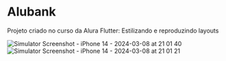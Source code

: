 # Alubank

Projeto criado no curso da Alura Flutter: Estilizando e reproduzindo layouts


![Simulator Screenshot - iPhone 14 - 2024-03-08 at 21 01 40](https://github.com/thaiebt/Alubank/assets/84735853/8defa6ee-3b32-424b-af8e-7944a458adb7)
![Simulator Screenshot - iPhone 14 - 2024-03-08 at 21 01 21](https://github.com/thaiebt/Alubank/assets/84735853/9efc74de-b2ac-4f34-a369-cd77dbc9b663)
